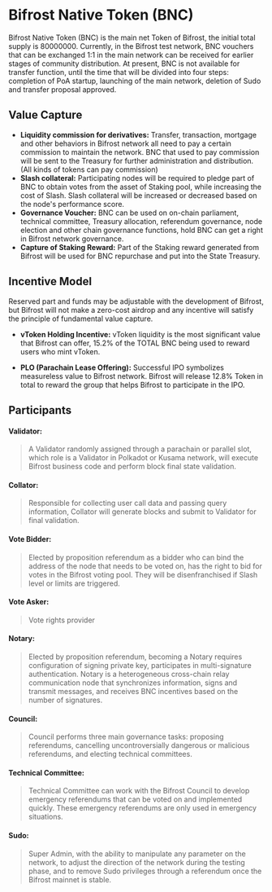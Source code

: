 # Bifrost Native Token (BNC)

Bifrost Native Token (BNC) is the main net Token of Bifrost, the initial total supply is 80000000. Currently, in the Bifrost test network, BNC vouchers that can be exchanged 1:1 in the main network can be received for earlier stages of community distribution. At present, BNC is not available for transfer function, until the time that will be divided into four steps: completion of PoA startup, launching of the main network, deletion of Sudo and transfer proposal approved.

## Value Capture

* **Liquidity commission for derivatives:** Transfer, transaction, mortgage and other behaviors in Bifrost network all need to pay a certain commission to maintain the network. BNC that used to pay commission will be sent to the Treasury for further administration and distribution. (All kinds of tokens can pay commission)
* **Slash collateral:** Participating nodes will be required to pledge part of BNC to obtain votes from the asset of Staking pool, while increasing the cost of Slash. Slash collateral will be increased or decreased based on the node's performance score.
* **Governance Voucher:** BNC can be used on on-chain parliament, technical committee, Treasury allocation, referendum governance, node election and other chain governance functions, hold BNC can get a right in Bifrost network governance.
* **Capture of Staking Reward:** Part of the Staking reward generated from Bifrost will be used for BNC repurchase and put into the State Treasury.

## Incentive Model

Reserved part and funds may be adjustable with the development of Bifrost, but Bifrost will not make a zero-cost airdrop and any incentive will satisfy the principle of fundamental value capture.
* **vToken Holding Incentive:** vToken liquidity is the most significant value that Bifrost can offer, 15.2% of the TOTAL BNC being used to reward users who mint vToken.

* **PLO (Parachain Lease Offering):** Successful IPO symbolizes measureless value to Bifrost network. Bifrost will release 12.8% Token in total to reward the group that helps Bifrost to participate in the IPO.

## Participants

#### Validator:
> A Validator randomly assigned through a parachain or parallel slot, which role is a Validator in Polkadot or Kusama network, will execute Bifrost business code and perform block final state validation.
#### Collator:
> Responsible for collecting user call data and passing query information, Collator will generate blocks and submit to Validator for final validation.
#### Vote Bidder:
> Elected by proposition referendum as a bidder who can bind the address of the node that needs to be voted on, has the right to bid for votes in the Bifrost voting pool. They will be disenfranchised if Slash level or limits are triggered.
#### Vote Asker:
> Vote rights provider
#### Notary:
> Elected by proposition referendum, becoming a Notary requires configuration of signing private key, participates in multi-signature authentication. Notary is a heterogeneous cross-chain relay communication node that synchronizes information, signs and transmit messages, and receives BNC incentives based on the number of signatures.
#### Council:
> Council performs three main governance tasks: proposing referendums, cancelling uncontroversially dangerous or malicious referendums, and electing technical committees.
#### Technical Committee:
> Technical Committee can work with the Bifrost Council to develop emergency referendums that can be voted on and implemented quickly. These emergency referendums are only used in emergency situations.
#### Sudo:
> Super Admin, with the ability to manipulate any parameter on the network, to adjust the direction of the network during the testing phase, and to remove Sudo privileges through a referendum once the Bifrost mainnet is stable.
